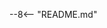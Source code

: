 <style>
  .md-typeset h1,
  .md-content__button {
    display: none;
  }
</style>

--8<-- "README.md"
